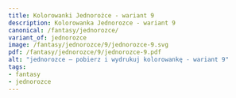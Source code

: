 ```yaml
---
title: Kolorowanki Jednorożce - wariant 9
description: Kolorowanka Jednorozce - wariant 9
canonical: /fantasy/jednorozce/
variant_of: jednorozce
image: /fantasy/jednorozce/9/jednorozce-9.svg
pdf: /fantasy/jednorozce/9/jednorozce-9.pdf
alt: "jednorozce – pobierz i wydrukuj kolorowankę - wariant 9"
tags:
- fantasy
- jednorozce
---
```

